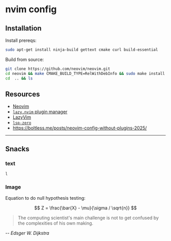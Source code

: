 # nvim config

## Installation

Install prereqs:

```sh
sudo apt-get install ninja-build gettext cmake curl build-essential
```

Build from source:

```sh
git clone https://github.com/neovim/neovim.git
cd neovim && make CMAKE_BUILD_TYPE=RelWithDebInfo && sudo make install
cd  .. && ls
```

## Resources

- [Neovim](https://neovim.io/)
- [`lazy.nvim` plugin manager](https://lazy.folke.io/)
- [LazyVim](https://www.lazyvim.org)
- [`lsp-zero`](https://lsp-zero.netlify.app/docs/)
- <https://boltless.me/posts/neovim-config-without-plugins-2025/>

---

## Snacks

### text

```sh
l
```

### Image

Equation to do null hypothesis testing:

$$
Z = \frac{\bar{X} - \mu}{\sigma / \sqrt{n}}
$$

> The computing scientist's main challenge is not to get confused
> by the complexities of his own making.

-- _Edsger W. Dijkstra_

